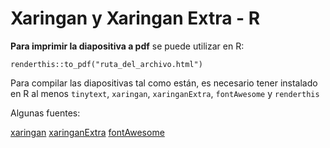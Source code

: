 # Xaringan y Xaringan Extra - R

**Para imprimir la diapositiva a pdf** se puede utilizar en R:
```{r}
renderthis::to_pdf("ruta_del_archivo.html")
```
Para compilar las diapositivas tal como están, es necesario tener instalado en R al menos `tinytext`, `xaringan`, `xaringanExtra`, `fontAwesome` y `renderthis`

Algunas fuentes: 

[xaringan](https://github.com/yihui/xaringan)
[xaringanExtra](https://github.com/gadenbuie/xaringanExtra)
[fontAwesome](https://github.com/FortAwesome/Font-Awesome)
